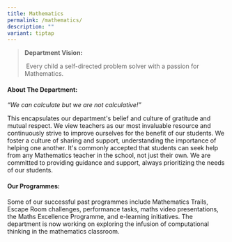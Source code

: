 ```yaml
---
title: Mathematics
permalink: /mathematics/
description: ""
variant: tiptap
---
```

<blockquote>
<p><strong>Department Vision:&nbsp;</strong>
</p>
<p><strong>&nbsp;</strong>Every child a self-directed problem solver with
a passion for Mathematics.</p>
<p></p>
</blockquote>
<h4><strong>About The Department:</strong></h4>
<p><em>“We can calculate but we are not calculative!”</em>
</p>
<p>This encapsulates our department's belief and culture of gratitude and
mutual respect. We view teachers as our most invaluable resource and continuously
strive to improve ourselves for the benefit of our students. We foster
a culture of sharing and support, understanding the importance of helping
one another. It's commonly accepted that students can seek help from any
Mathematics teacher in the school, not just their own. We are committed
to providing guidance and support, always prioritizing the needs of our
students.</p>
<h4><strong>Our Programmes:</strong></h4>
<p>Some of our successful past programmes include Mathematics Trails, Escape
Room challenges, performance tasks, maths video presentations, the Maths
Excellence Programme, and e-learning initiatives. The department is now
working on exploring the infusion of computational thinking in the mathematics
classroom.</p>
<p>&nbsp;</p>